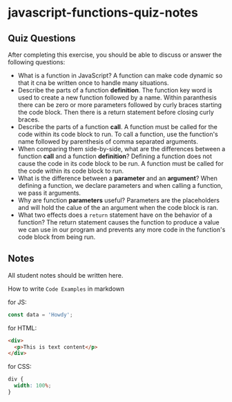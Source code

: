 # javascript-functions-quiz-notes

## Quiz Questions

After completing this exercise, you should be able to discuss or answer the following questions:

- What is a function in JavaScript?
  A function can make code dynamic so that it cna be written once to handle many situations.
- Describe the parts of a function **definition**.
  The function key word is used to create a new function followed by a name. Within paranthesis there can be zero or more parameters followed by curly braces starting the code block. Then there is a return statement before closing curly braces.
- Describe the parts of a function **call**.
  A function must be called for the code within its code block to run. To call a function, use the function's name followed by parenthesis of comma separated arguments.
- When comparing them side-by-side, what are the differences between a function **call** and a function **definition**?
  Defining a function does not cause the code in its code block to be run. A function must be called for the code within its code block to run.
- What is the difference between a **parameter** and an **argument**?
  When defining a function, we declare parameters and when calling a function, we pass it arguments.
- Why are function **parameters** useful?
  Parameters are the placeholders and will hold the calue of the an argument when the code block is ran.
- What two effects does a `return` statement have on the behavior of a function?
  The return statement causes the function to produce a value we can use in our program and prevents any more code in the function's code block from being run.

## Notes

All student notes should be written here.

How to write `Code Examples` in markdown

for JS:

```javascript
const data = 'Howdy';
```

for HTML:

```html
<div>
  <p>This is text content</p>
</div>
```

for CSS:

```css
div {
  width: 100%;
}
```
